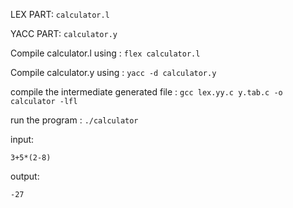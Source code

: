 LEX PART: `calculator.l`

YACC PART: `calculator.y`

Compile calculator.l using : `flex calculator.l`

Compile calculator.y using : `yacc -d calculator.y`

compile the intermediate generated file : `gcc lex.yy.c y.tab.c -o calculator -lfl`

run the program : `./calculator`

input:
```
3+5*(2-8)
```

output:
```
-27
```
